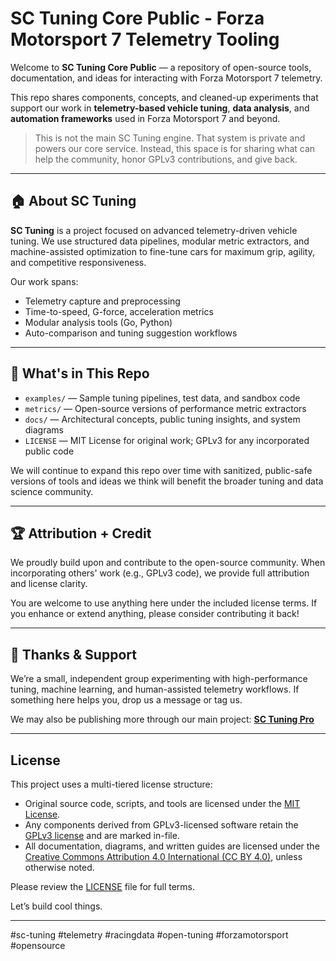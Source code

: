 # SC Tuning Core Public - Forza Motorsport 7 Telemetry Tooling

Welcome to **SC Tuning Core Public** — a repository of open-source tools, documentation, and ideas for interacting with Forza Motorsport 7 telemetry. 

This repo shares components, concepts, and cleaned-up experiments that support our work in **telemetry-based vehicle tuning**, **data analysis**, and **automation frameworks** used in Forza Motorsport 7 and beyond.

> This is not the main SC Tuning engine. That system is private and powers our core service.
> Instead, this space is for sharing what can help the community, honor GPLv3 contributions, and give back.

---

## 🏠 About SC Tuning

**SC Tuning** is a project focused on advanced telemetry-driven vehicle tuning.
We use structured data pipelines, modular metric extractors, and machine-assisted optimization to fine-tune cars for maximum grip, agility, and competitive responsiveness.

Our work spans:
- Telemetry capture and preprocessing
- Time-to-speed, G-force, acceleration metrics
- Modular analysis tools (Go, Python)
- Auto-comparison and tuning suggestion workflows

---

## 🔗 What's in This Repo

- `examples/` — Sample tuning pipelines, test data, and sandbox code
- `metrics/` — Open-source versions of performance metric extractors
- `docs/` — Architectural concepts, public tuning insights, and system diagrams
- `LICENSE` — MIT License for original work; GPLv3 for any incorporated public code

We will continue to expand this repo over time with sanitized, public-safe versions of tools and ideas we think will benefit the broader tuning and data science community.

---

## 🏆 Attribution + Credit

We proudly build upon and contribute to the open-source community.
When incorporating others' work (e.g., GPLv3 code), we provide full attribution and license clarity.

You are welcome to use anything here under the included license terms. If you enhance or extend anything, please consider contributing it back!

---

## 🙏 Thanks & Support

We’re a small, independent group experimenting with high-performance tuning, machine learning, and human-assisted telemetry workflows.
If something here helps you, drop us a message or tag us.

We may also be publishing more through our main project:
**[SC Tuning Pro](https://github.com/sc-tuning-pro)**

---

## License

This project uses a multi-tiered license structure:

- Original source code, scripts, and tools are licensed under the [MIT License](./LICENSE).
- Any components derived from GPLv3-licensed software retain the [GPLv3 license](https://www.gnu.org/licenses/gpl-3.0.en.html) and are marked in-file.
- All documentation, diagrams, and written guides are licensed under the [Creative Commons Attribution 4.0 International (CC BY 4.0)](https://creativecommons.org/licenses/by/4.0/), unless otherwise noted.

Please review the [LICENSE](./LICENSE) file for full terms.

Let’s build cool things.

---

#sc-tuning #telemetry #racingdata #open-tuning #forzamotorsport #opensource

